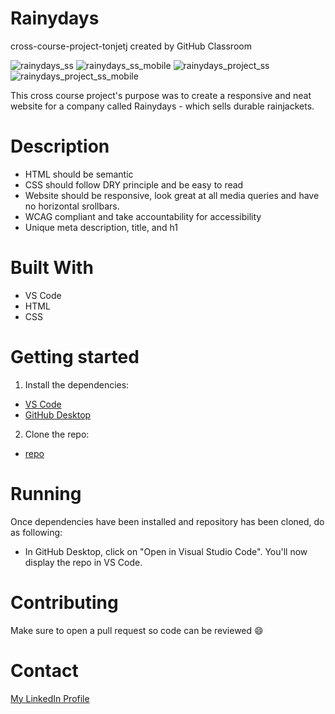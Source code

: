 # Rainydays
cross-course-project-tonjetj created by GitHub Classroom

![rainydays_ss](https://user-images.githubusercontent.com/91598255/173149978-a1397f3b-58dc-4bb6-91ce-3b57d28f9a2a.jpg)
![rainydays_ss_mobile](https://user-images.githubusercontent.com/91598255/173149989-90ebb4bd-7808-412b-95d9-e719c1c858fe.jpg)
![rainydays_project_ss](https://user-images.githubusercontent.com/91598255/173149998-c7cf249e-655d-4527-8e96-ed3c2fc4fe2c.jpg)
![rainydays_project_ss_mobile](https://user-images.githubusercontent.com/91598255/173150002-01b2a3e6-b9c3-448d-adf3-555f6f75f182.jpg)

This cross course project's purpose was to create a responsive and neat website for a company called Rainydays - which sells durable rainjackets. 

# Description

- HTML should be semantic
- CSS should follow DRY principle and be easy to read
- Website should be responsive, look great at all media queries and have no horizontal srollbars.
- WCAG compliant and take accountability for accessibility
- Unique meta description, title, and h1


# Built With

- VS Code
- HTML
- CSS

# Getting started

1. Install the dependencies: 

 - [VS Code](https://code.visualstudio.com/download)
 - [GitHub Desktop](https://desktop.github.com/)
 

2. Clone the repo:

 - [repo](https://github.com/Noroff-FEU-Assignments/cross-course-project-tonjetj.git)
  

# Running 
Once dependencies have been installed and repository has been cloned, do as following: 

- In GitHub Desktop, click on "Open in Visual Studio Code". You'll now display the repo in VS Code. 

# Contributing

Make sure to open a pull request so code can be reviewed 😄

# Contact

[My LinkedIn Profile](https://www.linkedin.com/in/tonje-totland-jenssen-1b6209a4)
